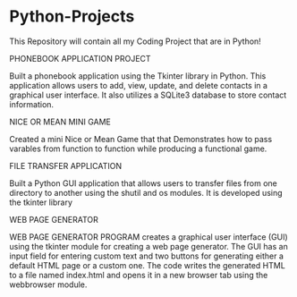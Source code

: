 # Python-Projects
This Repository will contain all my Coding Project that are in Python!

PHONEBOOK APPLICATION PROJECT 

Built a phonebook application using the Tkinter library in Python. 
This application allows users to add, view, update, 
and delete contacts in a graphical user interface. 
It also utilizes a SQLite3 database to store contact information.


NICE OR MEAN MINI GAME

Created a mini Nice or Mean Game that 
that Demonstrates how to pass varables
from function to function while producing a functional game. 


FILE TRANSFER APPLICATION

Built a Python GUI application that allows users to transfer 
files from one directory to another using the shutil 
and os modules. It is developed using the tkinter library


WEB PAGE GENERATOR

WEB PAGE GENERATOR PROGRAM creates a graphical user interface (GUI) 
using the tkinter module for creating a web page generator. 
The GUI has an input field for entering custom text 
and two buttons for generating either a default HTML page 
or a custom one. The code writes the generated HTML to a file 
named index.html and opens it in a new browser tab using the 
webbrowser module. 
